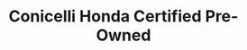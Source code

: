 ---
title: "Conicelli Honda Certified Pre-Owned"
url: /conshohocken/conicelli-honda-certified-pre-owned/
shop: car
---